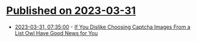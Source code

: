 # [Published on 2023-03-31](index.md)

* [2023-03-31, 07:35:00](https://soylentnews.org/article.pl?sid=23/03/30/189257&from=rss) - [If You Dislike Choosing Captcha Images From a List Owl Have Good News for You](https://soylentnews.org/article.pl?sid=23/03/30/189257&from=rss)
